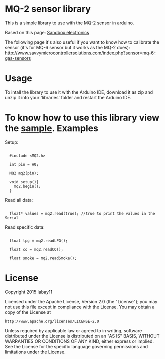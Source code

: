MQ-2 sensor library
===================

This is a simple library to use with the MQ-2 sensor in arduino.

Based on this page: <a href="http://sandboxelectronics.com/?p=165" target="_blank">Sandbox electronics</a>

The following page it's also useful if you want to know how to calibrate the sensor (it's for MQ-6 sensor but it works as the MQ-2 does):
<a href="http://www.savvymicrocontrollersolutions.com/index.php?sensor=mq-6-gas-sensors" target="_blank">http://www.savvymicrocontrollersolutions.com/index.php?sensor=mq-6-gas-sensors</a>

Usage
======
To intall the library to use it with the Arduino IDE, download it as zip and unzip it into your 'libraries' folder and restart the Arduino IDE.

To know how to use this library view the [sample](/arduino_sample/arduino_sample.ino).
Examples
=========
Setup:
<pre lang="cpp"><code>
  #include &#60;MQ2.h&#62;
  
  int pin = A0;
  
  MQ2 mq2(pin);
  
  void setup(){
    mq2.begin();
  }
</code></pre>

Read all data:
<pre lang="cpp"><code>
  float* values = mq2.read(true); //true to print the values in the Serial
</code></pre>

Read specific data:
<pre lang="cpp"><code>
  float lpg = mq2.readLPG();
  
  float co = mq2.readCO();
  
  float smoke = mq2.readSmoke();
</code></pre>

License
=========
Copyright 2015 labay11

Licensed under the Apache License, Version 2.0 (the "License");
you may not use this file except in compliance with the License.
You may obtain a copy of the License at

    http://www.apache.org/licenses/LICENSE-2.0

Unless required by applicable law or agreed to in writing, software
distributed under the License is distributed on an "AS IS" BASIS,
WITHOUT WARRANTIES OR CONDITIONS OF ANY KIND, either express or implied.
See the License for the specific language governing permissions and
limitations under the License.
